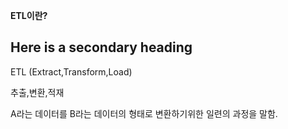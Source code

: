

**ETL이란?**

## Here is a secondary heading

ETL (Extract,Transform,Load)

추출,변환,적재

A라는 데이터를 B라는 데이터의 형태로 변환하기위한 일련의 과정을 말함.




